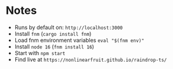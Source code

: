 # Notes

 - Runs by default on: `http://localhost:3000`
 - Install `fnm` (`cargo install fnm`)
 - Load fnm environment variables `eval "$(fnm env)"`
 - Install `node 16` (`fnm install 16`)
 - Start with `npm start`
 - Find live at `https://nonlinearfruit.github.io/raindrop-ts/`
